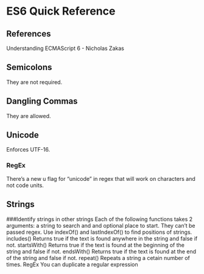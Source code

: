 ES6 Quick Reference
====================

References
-----------
Understanding ECMAScript 6 - Nicholas Zakas

Semicolons
----------
They are not required.

Dangling Commas
---------------
They are allowed.

Unicode
--------
Enforces UTF-16.

### RegEx
There’s a new u flag for “unicode” in regex that will work on characters and not code units.

Strings
----------
###Identify strings in other strings
Each of the following functions takes 2 arguments: a string to search and and optional place to start.  They can’t be passed regex.  Use indexOf() and lastIndexOf() to find positions of strings. 
includes()
Returns true if the text is found anywhere in the string and false if not.
startsWith()
Returns true if the text is found at the beginning of the string and false if not.
endsWith()
Returns true if the text is found at the end of the string and false if not.
repeat()
Repeats a string a cetain number of times.
RegEx
You can duplicate a regular expression 